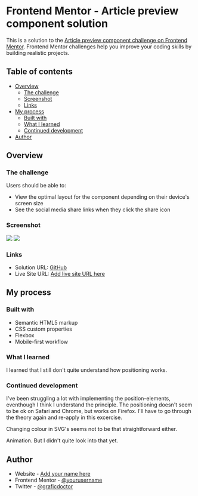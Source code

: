 # Frontend Mentor - Article preview component solution

This is a solution to the [Article preview component challenge on Frontend Mentor](https://www.frontendmentor.io/challenges/article-preview-component-dYBN_pYFT). Frontend Mentor challenges help you improve your coding skills by building realistic projects.

## Table of contents

- [Overview](#overview)
  - [The challenge](#the-challenge)
  - [Screenshot](#screenshot)
  - [Links](#links)
- [My process](#my-process)
  - [Built with](#built-with)
  - [What I learned](#what-i-learned)
  - [Continued development](#continued-development)
- [Author](#author)

## Overview

### The challenge

Users should be able to:

- View the optimal layout for the component depending on their device's screen size
- See the social media share links when they click the share icon

### Screenshot

![](./screenshot_desktop.jpg)
![](./screenshot_mobile.jpg)

### Links

- Solution URL: [GitHub](https://github.com/graficdoctor/front-end-mentor-challenges/tree/main/12-article-preview-component)
- Live Site URL: [Add live site URL here](https://your-live-site-url.com)

## My process

### Built with

- Semantic HTML5 markup
- CSS custom properties
- Flexbox
- Mobile-first workflow

### What I learned

I learned that I still don't quite understand how positioning works.

### Continued development

I've been struggling a lot with implementing the position-elements, eventhough I think I understand the principle. The positioning doesn't seem to be ok on Safari and Chrome, but works on Firefox. I'll have to go through the theory again and re-apply in this excercise.

Changing colour in SVG's seems not to be that straightforward either.

Animation. But I didn't quite look into that yet.

## Author

- Website - [Add your name here](https://www.your-site.com)
- Frontend Mentor - [@yourusername](https://www.frontendmentor.io/profile/yourusername)
- Twitter - [@graficdoctor](https://www.twitter.com/yourusername)
